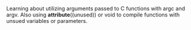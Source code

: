 Learning about utilizing arguments passed to C functions with argc and argv. Also using __attribute__((unused)) or void to compile functions with unsued variables or parameters.
